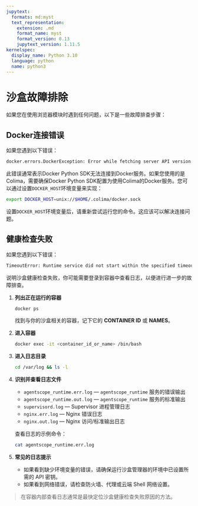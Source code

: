 ```yaml
---
jupytext:
  formats: md:myst
  text_representation:
    extension: .md
    format_name: myst
    format_version: 0.13
    jupytext_version: 1.11.5
kernelspec:
  display_name: Python 3.10
  language: python
  name: python3
---
```


# 沙盒故障排除
如果您在使用浏览器模块时遇到任何问题，以下是一些故障排查步骤：

## Docker连接错误

如果您遇到以下错误：

```bash
docker.errors.DockerException: Error while fetching server API version: ('Connection aborted.', FileNotFoundError(2, 'No such file or directory'))
```

此错误通常表示Docker Python SDK无法连接到Docker服务。如果您使用的是Colima，需要确保Docker Python SDK配置为使用Colima的Docker服务。您可以通过设置`DOCKER_HOST`环境变量来实现：

```bash
export DOCKER_HOST=unix://$HOME/.colima/docker.sock
```

设置`DOCKER_HOST`环境变量后，请重新尝试运行您的命令。这应该可以解决连接问题。

## 健康检查失败

如果您遇到以下错误：

```bash
TimeoutError: Runtime service did not start within the specified timeout.
```

说明沙盒健康检查失败，你可能需要登录到容器中查看日志，以便进行进一步的故障排查。

1. **列出正在运行的容器**

   ```bash
   docker ps
   ```

   找到与你的沙盒相关的容器，记下它的 **CONTAINER ID** 或 **NAMES**。

2. **进入容器**

   ```bash
   docker exec -it <container_id_or_name> /bin/bash
   ```

3. **进入日志目录**

   ```bash
   cd /var/log && ls -l
   ```

4. **识别并查看日志文件**

   - `agentscope_runtime.err.log` — `agentscope_runtime` 服务的错误输出
   - `agentscope_runtime.out.log` — `agentscope_runtime` 服务的标准输出
   - `supervisord.log` — Supervisor 进程管理日志
   - `nginx.err.log` — Nginx 错误日志
   - `nginx.out.log` — Nginx 访问/标准输出日志

   查看日志的示例命令：

   ```bash
   cat agentscope_runtime.err.log
   ```

5. **常见的日志提示**

   - 如果看到缺少环境变量的错误，请确保运行沙盒管理器的环境中已设置所需的 API 密钥。
   - 如果看到网络错误，请检查防火墙、代理或云端 Shell 网络设置。

> 在容器内部查看日志通常是最快定位沙盒健康检查失败原因的方法。

